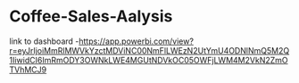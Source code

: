 # Coffee-Sales-Aalysis
link to dashboard -https://app.powerbi.com/view?r=eyJrIjoiMmRlMWVkYzctMDViNC00NmFlLWEzN2UtYmU4ODNlNmQ5M2Q1IiwidCI6ImRmODY3OWNkLWE4MGUtNDVkOC05OWFjLWM4M2VkN2ZmOTVhMCJ9
